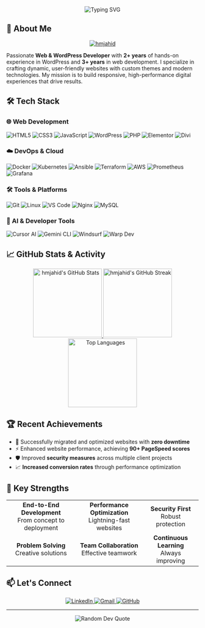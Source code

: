 <div align="center">
  <img src="https://readme-typing-svg.demolab.com?font=Fira+Code&weight=600&size=28&duration=3000&pause=1000&color=4F8CC9&center=true&vCenter=true&width=600&lines=Hello%2C+I'm+Md+Jahid+Hasan;Full-Stack+Web+%26+WordPress+Developer;DevOps+Enthusiast;Open+Source+Contributor" alt="Typing SVG" />
</div>

## 🚀 About Me

<!-- <p align="center">
  <img src="https://komarev.com/ghpvc/?username=hmjahid&label=Profile%20views&color=0e75b6&style=flat" alt="hmjahid" />
</p> -->

<p align="center">
  <a href="https://github.com/ryo-ma/github-profile-trophy">
    <img src="https://github-profile-trophy.vercel.app/?username=hmjahid&theme=radical&no-frame=true&no-bg=true&margin-w=15&column=7" alt="hmjahid" />
  </a>
</p>

Passionate **Web & WordPress Developer** with **2+ years** of hands-on experience in WordPress and **3+ years** in web development. I specialize in crafting dynamic, user-friendly websites with custom themes and modern technologies. My mission is to build responsive, high-performance digital experiences that drive results.

## 🛠️ Tech Stack

### 🌐 Web Development
<div align="left">
  <img src="https://img.shields.io/badge/HTML5-E34F26?style=for-the-badge&logo=html5&logoColor=white" alt="HTML5" />
  <img src="https://img.shields.io/badge/CSS3-1572B6?style=for-the-badge&logo=css3&logoColor=white" alt="CSS3" />
  <img src="https://img.shields.io/badge/JavaScript-323330?style=for-the-badge&logo=javascript&logoColor=F7DF1E" alt="JavaScript" />
  <img src="https://img.shields.io/badge/WordPress-21759B?style=for-the-badge&logo=wordpress&logoColor=white" alt="WordPress" />
  <img src="https://img.shields.io/badge/PHP-777BB4?style=for-the-badge&logo=php&logoColor=white" alt="PHP" />
  <img src="https://img.shields.io/badge/Elementor-92003B?style=for-the-badge&logo=elementor&logoColor=white" alt="Elementor" />
  <img src="https://img.shields.io/badge/Divi-3A8FD6?style=for-the-badge&logo=divi&logoColor=white" alt="Divi" />
</div>

### ☁️ DevOps & Cloud
<div align="left">
  <img src="https://img.shields.io/badge/Docker-2CA5E0?style=for-the-badge&logo=docker&logoColor=white" alt="Docker" />
  <img src="https://img.shields.io/badge/kubernetes-326ce5.svg?&style=for-the-badge&logo=kubernetes&logoColor=white" alt="Kubernetes" />
  <img src="https://img.shields.io/badge/Ansible-000000?style=for-the-badge&logo=ansible&logoColor=white" alt="Ansible" />
  <img src="https://img.shields.io/badge/Terraform-7B42BC?style=for-the-badge&logo=terraform&logoColor=white" alt="Terraform" />
  <img src="https://img.shields.io/badge/Amazon_AWS-FF9900?style=for-the-badge&logo=amazonaws&logoColor=white" alt="AWS" />
  <img src="https://img.shields.io/badge/Prometheus-000000?style=for-the-badge&logo=prometheus&labelColor=000000" alt="Prometheus" />
  <img src="https://img.shields.io/badge/Grafana-F2F4F9?style=for-the-badge&logo=grafana&logoColor=orange&labelColor=F2F4F9" alt="Grafana" />
</div>

### 🛠️ Tools & Platforms
<div align="left">
  <img src="https://img.shields.io/badge/Git-F05032?style=for-the-badge&logo=git&logoColor=white" alt="Git" />
  <img src="https://img.shields.io/badge/Linux-FCC624?style=for-the-badge&logo=linux&logoColor=black" alt="Linux" />
  <img src="https://img.shields.io/badge/VS_Code-0078D4?style=for-the-badge&logo=visual%20studio%20code&logoColor=white" alt="VS Code" />
  <img src="https://img.shields.io/badge/Nginx-009639?style=for-the-badge&logo=nginx&logoColor=white" alt="Nginx" />
  <img src="https://img.shields.io/badge/MySQL-005C84?style=for-the-badge&logo=mysql&logoColor=white" alt="MySQL" />
</div>

### 🤖 AI & Developer Tools
<div align="left">
  <img src="https://img.shields.io/badge/Cursor_AI-000000?style=for-the-badge&logo=cursor&logoColor=white" alt="Cursor AI" />
  <img src="https://img.shields.io/badge/Gemini_CLI-FF6D01?style=for-the-badge&logo=google&logoColor=white" alt="Gemini CLI" />
  <img src="https://img.shields.io/badge/Windsurf-0066CC?style=for-the-badge&logo=windsurf&logoColor=white" alt="Windsurf" />
  <img src="https://img.shields.io/badge/Warp_Dev-00AAFF?style=for-the-badge&logo=warp&logoColor=white" alt="Warp Dev" />
</div>

## 📈 GitHub Stats & Activity

<div align="center">
  <a href="https://github.com/hmjahid">
    <img height="180em" src="https://github-readme-stats.vercel.app/api?username=hmjahid&show_icons=true&theme=radical&include_all_commits=true&count_private=true" alt="hmjahid's GitHub Stats" />
    <img height="180em" src="https://github-readme-streak-stats.herokuapp.com/?user=hmjahid&theme=radical" alt="hmjahid's GitHub Streak" />
    <img height="180em" src="https://github-readme-stats.vercel.app/api/top-langs/?username=hmjahid&layout=compact&theme=radical&langs_count=8" alt="Top Languages" />
  </a>
</div>

## 🏆 Recent Achievements

- 🚀 Successfully migrated and optimized websites with **zero downtime**
- ⚡ Enhanced website performance, achieving **90+ PageSpeed scores**
- 🛡️ Improved **security measures** across multiple client projects
- 📈 **Increased conversion rates** through performance optimization

## 🎯 Key Strengths

<div align="center">
  <table>
    <tr>
      <td align="center">
        <b>End-to-End Development</b><br>
        <span>From concept to deployment</span>
      </td>
      <td align="center">
        <b>Performance Optimization</b><br>
        <span>Lightning-fast websites</span>
      </td>
      <td align="center">
        <b>Security First</b><br>
        <span>Robust protection</span>
      </td>
    </tr>
    <tr>
      <td align="center">
        <b>Problem Solving</b><br>
        <span>Creative solutions</span>
      </td>
      <td align="center">
        <b>Team Collaboration</b><br>
        <span>Effective teamwork</span>
      </td>
      <td align="center">
        <b>Continuous Learning</b><br>
        <span>Always improving</span>
      </td>
    </tr>
  </table>
</div>

## 📫 Let's Connect

<div align="center">
  <a href="https://linkedin.com/in/hmjahid" target="_blank">
    <img src="https://img.shields.io/badge/LinkedIn-0077B5?style=for-the-badge&logo=linkedin&logoColor=white" alt="LinkedIn" />
  </a>
  <a href="mailto:mdjahidhasan919@gmail.com">
    <img src="https://img.shields.io/badge/Gmail-D14836?style=for-the-badge&logo=gmail&logoColor=white" alt="Gmail" />
  </a>
  <a href="https://github.com/hmjahid">
    <img src="https://img.shields.io/badge/GitHub-100000?style=for-the-badge&logo=github&logoColor=white" alt="GitHub" />
  </a>
</div>

---

<div align="center">
  <img src="https://quotes-github-readme.vercel.app/api?type=horizontal&theme=radical" alt="Random Dev Quote" />
</div>

<!-- <div align="center">
  <img src="https://komarev.com/ghpvc/?username=hmjahid&label=Profile%20views&color=0e75b6&style=flat" alt="Profile Views" />
</div> -->
